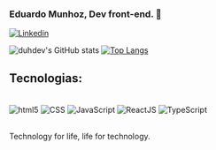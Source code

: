 ### Eduardo Munhoz, Dev front-end. 👋

[![Linkedin](https://img.shields.io/badge/LinkedIn-0077B5?style=for-the-badge&logo=linkedin&logoColor=white)](https://www.linkedin.com/in/eduardo-munhoz-teixeira-2918ab234/)


![duhdev's GitHub stats](https://github-readme-stats.vercel.app/api?username=duhdev&show_icons=true&theme=radical)
[![Top Langs](https://github-readme-stats.vercel.app/api/top-langs/?username=duhdev&layout=compact)](https://github.com/anuraghazra/github-readme-stats)
## Tecnologias:

<div style="display: ineline_block"><br/>
  <img align="center" alt="html5" src="https://img.shields.io/badge/HTML-239120?style=for-the-badge&logo=html5&logoColor=white" />
  <img align="center" alt="CSS" src="https://img.shields.io/badge/CSS-239120?&style=for-the-badge&logo=css3&logoColor=white" />
  <img align="center" alt="JavaScript" src="https://img.shields.io/badge/JavaScript-F7DF1E?style=for-the-badge&logo=javascript&logoColor=black" />
  <img align="center" alt="ReactJS" src="https://img.shields.io/badge/React-20232A?style=for-the-badge&logo=react&logoColor=61DAFB" />
  <img align="center" alt="TypeScript" src="https://img.shields.io/badge/TypeScript-007ACC?style=for-the-badge&logo=typescript&logoColor=white" />
</div><br/>

Technology for life, life for technology.
